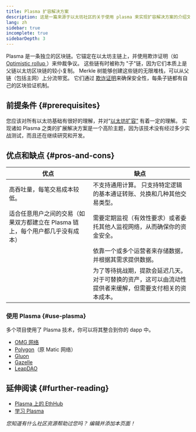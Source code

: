 ```yaml
---
title: Plasma 扩容解决方案
description: 这是一篇来源于以太坊社区的关于使用 plasma 来实现扩容解决方案的介绍文章
lang: zh
sidebar: true
incomplete: true
sidebarDepth: 3
---
```


Plasma 是一条独立的区块链。它锚定在以太坊主链上，并使用欺诈证明（如[ Optimistic rollup ](/developers/docs/scaling/layer-2-rollups/#optimistic-rollups)）来仲裁争议。 这些链有时被称为 "子"链，因为它们本质上是父链以太坊区块链的较小复制。 Merkle 树能够创建这些链的无限堆栈，可以从父链（包括主网）上分流带宽。 它们通过 [欺诈证明](/glossary/#fraud-proof)来确保安全性，每条子链都有自己的区块验证机制。

## 前提条件 {#prerequisites}

您应该对所有以太坊基础有很好的理解，并对“[以太坊扩容”](/developers/docs/scaling/) 有着一定的理解。 实现诸如 Plasma 之类的扩展解决方案是一个高阶主题，因为该技术没有经过多少实战测试，而且还在继续研究和开发。

## 优点和缺点 {#pros-and-cons}

| 优点                                                                           | 缺点                                                                                                      |
| ------------------------------------------------------------------------------ | --------------------------------------------------------------------------------------------------------- |
| 高吞吐量，每笔交易成本较低。                                                   | 不支持通用计算。 只支持特定逻辑的基本通证转账、兑换和几种其他交易类型。                                   |
| 适合任意用户之间的交易（如果双方都建立在 Plasma 链上，每个用户都几乎没有成本） | 需要定期监视（有效性要求）或者委托其他人监视网络，从而确保你的资金安全。                                  |
|                                                                                | 依靠一个或多个运营者来存储数据，并根据其需求提供数据。                                                    |
|                                                                                | 为了等待挑战期，提款会延迟几天。 对于可替换的资产，这可以由流动性提供者来缓解，但需要支付相关的资本成本。 |

### 使用 Plasma {#use-plasma}

多个项目使用了 Plasma 技术，你可以将其整合到你的 dapp 中。

- [OMG 网络](https://omg.network/)
- [ Polygon](https://polygon.technology/)（原 Matic 网络）
- [Gluon](https://gluon.network/)
- [Gazelle](https://gzle.io/)
- [LeapDAO](https://ipfs.leapdao.org/)

## 延伸阅读 {#further-reading}

- [Plasma 上的 EthHub](https://docs.ethhub.io/ethereum-roadmap/layer-2-scaling/plasma/)
- [学习 Plasma](https://www.learnplasma.org/en/)

_您知道有什么社区资源帮助过您吗？ 编辑并添加本页面！_
